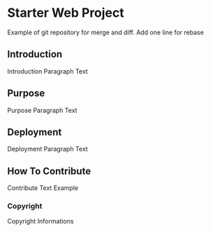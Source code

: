 # Starter Web Project

Example of git repository for merge and diff. Add one line for rebase

## Introduction

Introduction Paragraph Text

## Purpose

Purpose Paragraph Text

## Deployment

Deployment Paragraph Text

## How To Contribute

Contribute Text Example

### Copyright

Copyright Informations